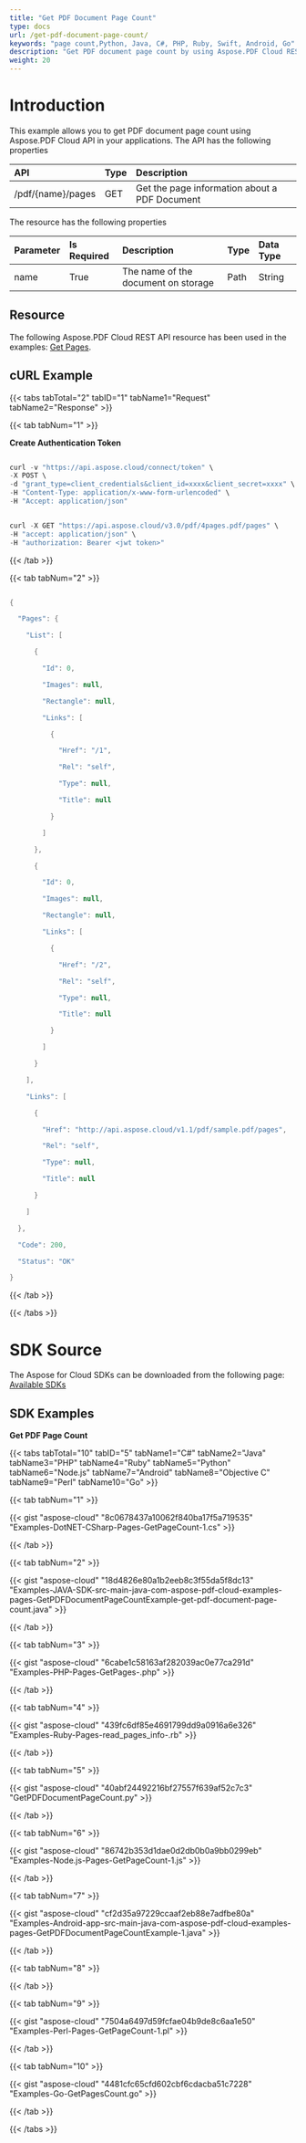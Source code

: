 ```yaml
---
title: "Get PDF Document Page Count"
type: docs
url: /get-pdf-document-page-count/
keywords: "page count,Python, Java, C#, PHP, Ruby, Swift, Android, Go"
description: "Get PDF document page count by using Aspose.PDF Cloud REST API. The SDKs are available in various languages such as, C#, Java, Python, Ruby, PHP, Node.js, Swift, Android and Go. Please check API Reference page for the description of API&amp;apos;s parameters."
weight: 20
---
```





# **Introduction**
This example allows you to get PDF document page count using Aspose.PDF Cloud API in your applications. The API has the following properties

|**API**|**Type**|**Description**|
| :- | :- | :- |
|/pdf/{name}/pages|GET|Get the page information about a PDF Document|
The resource has the following properties

|**Parameter**|**Is Required**|**Description**|**Type**|**Data Type**|
| :- | :- | :- | :- | :- |
|name|True|The name of the document on storage|Path|String|
## **Resource**
The following Aspose.PDF Cloud REST API resource has been used in the examples: [Get Pages](https://apireference.aspose.cloud/pdf/#!/Pages/GetPages).
## **cURL Example**
{{< tabs tabTotal="2" tabID="1" tabName1="Request" tabName2="Response" >}}

{{< tab tabNum="1" >}}

**Create Authentication Token**

```java

curl -v "https://api.aspose.cloud/connect/token" \
-X POST \
-d "grant_type=client_credentials&client_id=xxxx&client_secret=xxxx" \
-H "Content-Type: application/x-www-form-urlencoded" \
-H "Accept: application/json"

```

```java

curl -X GET "https://api.aspose.cloud/v3.0/pdf/4pages.pdf/pages" \
-H "accept: application/json" \
-H "authorization: Bearer <jwt token>"

```

{{< /tab >}}

{{< tab tabNum="2" >}}

```java

{

  "Pages": {

    "List": [

      {

        "Id": 0,

        "Images": null,

        "Rectangle": null,

        "Links": [

          {

            "Href": "/1",

            "Rel": "self",

            "Type": null,

            "Title": null

          }

        ]

      },

      {

        "Id": 0,

        "Images": null,

        "Rectangle": null,

        "Links": [

          {

            "Href": "/2",

            "Rel": "self",

            "Type": null,

            "Title": null

          }

        ]

      }

    ],

    "Links": [

      {

        "Href": "http://api.aspose.cloud/v1.1/pdf/sample.pdf/pages",

        "Rel": "self",

        "Type": null,

        "Title": null

      }

    ]

  },

  "Code": 200,

  "Status": "OK"

}

```

{{< /tab >}}

{{< /tabs >}}
# **SDK Source**
The Aspose for Cloud SDKs can be downloaded from the following page: [Available SDKs](/available-sdks/)
## **SDK Examples**
**Get PDF Page Count**

{{< tabs tabTotal="10" tabID="5" tabName1="C#" tabName2="Java" tabName3="PHP" tabName4="Ruby" tabName5="Python" tabName6="Node.js" tabName7="Android" tabName8="Objective C" tabName9="Perl" tabName10="Go" >}}

{{< tab tabNum="1" >}}

{{< gist "aspose-cloud" "8c0678437a10062f840ba17f5a719535" "Examples-DotNET-CSharp-Pages-GetPageCount-1.cs" >}}

{{< /tab >}}

{{< tab tabNum="2" >}}

{{< gist "aspose-cloud" "18d4826e80a1b2eeb8c3f55da5f8dc13" "Examples-JAVA-SDK-src-main-java-com-aspose-pdf-cloud-examples-pages-GetPDFDocumentPageCountExample-get-pdf-document-page-count.java" >}}

{{< /tab >}}

{{< tab tabNum="3" >}}

{{< gist "aspose-cloud" "6cabe1c58163af282039ac0e77ca291d" "Examples-PHP-Pages-GetPages-.php" >}}

{{< /tab >}}

{{< tab tabNum="4" >}}

{{< gist "aspose-cloud" "439fc6df85e4691799dd9a0916a6e326" "Examples-Ruby-Pages-read_pages_info-.rb" >}}

{{< /tab >}}

{{< tab tabNum="5" >}}

{{< gist "aspose-cloud" "40abf24492216bf27557f639af52c7c3" "GetPDFDocumentPageCount.py" >}}

{{< /tab >}}

{{< tab tabNum="6" >}}

{{< gist "aspose-cloud" "86742b353d1dae0d2db0b0a9bb0299eb" "Examples-Node.js-Pages-GetPageCount-1.js" >}}

{{< /tab >}}

{{< tab tabNum="7" >}}

{{< gist "aspose-cloud" "cf2d35a97229ccaaf2eb88e7adfbe80a" "Examples-Android-app-src-main-java-com-aspose-pdf-cloud-examples-pages-GetPDFDocumentPageCountExample-1.java" >}}

{{< /tab >}}

{{< tab tabNum="8" >}}

{{< /tab >}}

{{< tab tabNum="9" >}}

{{< gist "aspose-cloud" "7504a6497d59fcfae04b9de8c6aa1e50" "Examples-Perl-Pages-GetPageCount-1.pl" >}}

{{< /tab >}}

{{< tab tabNum="10" >}}

{{< gist "aspose-cloud" "4481cfc65cfd602cbf6cdacba51c7228" "Examples-Go-GetPagesCount.go" >}}

{{< /tab >}}

{{< /tabs >}}
